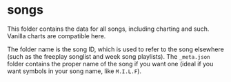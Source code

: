 # songs

This folder contains the data for all songs, including charting and such. Vanilla charts are compatible here.

The folder name is the song ID, which is used to refer to the song elsewhere (such as the freeplay songlist and week song playlists). The `_meta.json` folder contains the proper name of the song if you want one (ideal if you want symbols in your song name, like `M.I.L.F`).